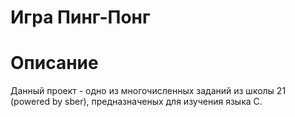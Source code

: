 # Игра Пинг-Понг

# Описание

Данный проект - одно из многочисленных заданий из школы 21 (powered by sber), предназначеных для изучения языка C.
